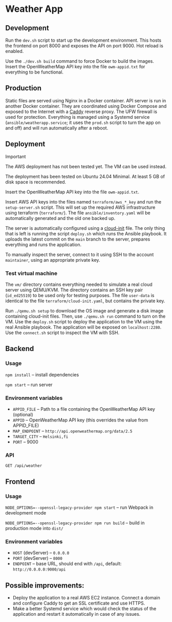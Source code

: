 # Weather App

## Development

Run the `dev.sh` script to start up the development environment. This hosts the frontend on port 8000 and exposes the API on port 9000. Hot reload is enabled.

Use the `./dev.sh build` command to force Docker to build the images. Insert the OpenWeatherMap API key into the file `owm-appid.txt` for everything to be functional.

## Production

Static files are served using Nginx in a Docker container. API server is run in another Docker container. They are coordinated using Docker Compose and exposed to the Internet with a [Caddy](https://caddyserver.com/) reverse proxy. The UFW firewall is used for protection. Everything is managed using a Systemd service (`ansible/weatherapp.service`; it uses the `prod.sh` script to turn the app on and off) and will run automatically after a reboot.

## Deployment

> [!IMPORTANT]
> The AWS deployment has not been tested yet. The VM can be used instead.

The deployment has been tested on Ubuntu 24.04 Minimal. At least 5 GB of disk space is recommended.

Insert the OpenWeatherMap API key into the file `owm-appid.txt`.

Insert AWS API keys into the files named `terraform/aws_*_key` and run the `setup-server.sh` script. This will set up the required AWS infrastructure using terraform (`terraform/`). The file `ansible/inventory.yaml` will be automatically generated and the old one backed up.

The server is automatically configured using a [cloud-init](https://cloud-init.io/) file. The only thing that is left is running the script `deploy.sh` which runs the Ansible playbook. It uploads the latest commit on the `main` branch to the server, prepares everything and runs the application.

To manually inspect the server, connect to it using SSH to the account `maintainer`, using an appropriate private key.

### Test virtual machine

The `vm/` directory contains everything needed to simulate a real cloud server using QEMU/KVM. The directory contains an SSH key pair (`id_ed25519`) to be used only for testing purposes. The file `user-data` is identical to the file `terraform/cloud-init.yaml`, but contains the private key.

Run `./qemu.sh setup` to download the OS image and generate a disk image containing cloud-init files. Then, use `./qemu.sh run` command to turn on the VM. Use the `deploy.sh` script to deploy the application to the VM using the real Ansible playbook. The application will be exposed on `localhost:2280`. Use the `connect.sh` script to inspect the VM with SSH.

## Backend

### Usage

`npm install` – install dependencies

`npm start` – run server

### Environment variables

- `APPID_FILE` – Path to a file containing the OpenWeatherMap API key (optional)
- `APPID` – OpenWeatherMap API key (this overrides the value from APPID_FILE)
- `MAP_ENDPOINT` – `http://api.openweathermap.org/data/2.5`
- `TARGET_CITY` – `Helsinki,fi`
- `PORT` – 9000

### API

`GET /api/weather`

## Frontend

### Usage

`NODE_OPTIONS=--openssl-legacy-provider npm start` – run Webpack in development mode

`NODE_OPTIONS=--openssl-legacy-provider npm run build` – build in production mode into `dist/`

### Environment variables

- `HOST` (devServer) – `0.0.0.0`
- `PORT` (devServer) – `8000`
- `ENDPOINT` – base URL, should end with `/api`, default: `http://0.0.0.0:9000/api`

## Possible improvements:

- Deploy the application to a real AWS EC2 instance. Connect a domain and configure Caddy to get an SSL certificate and use HTTPS.
- Make a better Systemd service which would check the status of the application and restart it automatically in case of any issues.
